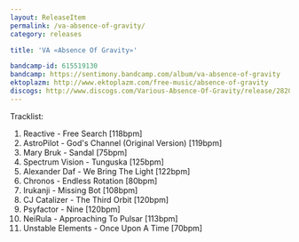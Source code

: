 ```yaml
---
layout: ReleaseItem
permalink: /va-absence-of-gravity/
category: releases

title: 'VA «Absence Of Gravity»'

bandcamp-id: 615519130
bandcamp: https://sentimony.bandcamp.com/album/va-absence-of-gravity
ektoplazm: http://www.ektoplazm.com/free-music/absence-of-gravity
discogs: http://www.discogs.com/Various-Absence-Of-Gravity/release/2820972
---
```


Tracklist:

01. Reactive - Free Search [118bpm]
02. AstroPilot - God's Channel (Original Version) [119bpm]
03. Mary Bruk - Sandal [75bpm]
04. Spectrum Vision - Tunguska [125bpm]
05. Alexander Daf - We Bring The Light [122bpm]
06. Chronos - Endless Rotation [80bpm]
07. Irukanji - Missing Bot [108bpm]
08. CJ Catalizer - The Third Orbit [120bpm]
09. Psyfactor - Nine [120bpm]
10. NeiRula - Approaching To Pulsar [113bpm]
11. Unstable Elements - Once Upon A Time [70bpm]
